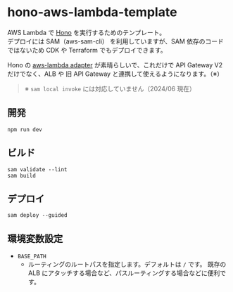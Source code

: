 # hono-aws-lambda-template

AWS Lambda で [Hono](https://hono.dev/) を実行するためのテンプレート。\
デプロイには SAM（aws-sam-cli） を利用していますが、SAM 依存のコードではないため
CDK や Terraform でもデプロイできます。

Hono の
[aws-lambda adapter](https://github.com/honojs/hono/tree/main/src/adapter/aws-lambda)
が素晴らしいで、これだけで API Gateway V2 だけでなく、ALB や 旧 API Gateway と連携して使えるようになります。（※）

> ※ `sam local invoke` には対応していません（2024/06 現在）

## 開発

```shell
npm run dev
```

## ビルド

```shell
sam validate --lint
sam build
```

## デプロイ

```shell
sam deploy --guided
```

## 環境変数設定

- `BASE_PATH`
  - ルーティングのルートパスを指定します。デフォルトは `/` です。
    既存の ALB にアタッチする場合など、パスルーティングする場合などに便利です。
